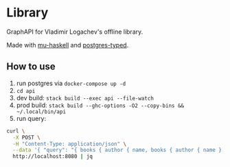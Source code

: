 # Library

GraphAPI for Vladimir Logachev's offline library.

Made with [mu-haskell] and [postgres-typed].

## How to use

1. run postgres via `docker-compose up -d`
1. `cd api`
1. dev build: `stack build --exec api --file-watch`
1. prod build: `stack build --ghc-options -O2 --copy-bins && ~/.local/bin/api`
1. run query:

```sh
curl \
  -X POST \
  -H "Content-Type: application/json" \
  --data '{ "query": "{ books { author { name, books { author { name }, title } } title } }" }' \
  http://localhost:8080 | jq
```

[mu-haskell]: https://github.com/higherkindness/mu-haskell
[postgres-typed]: https://github.com/dylex/postgresql-typed
